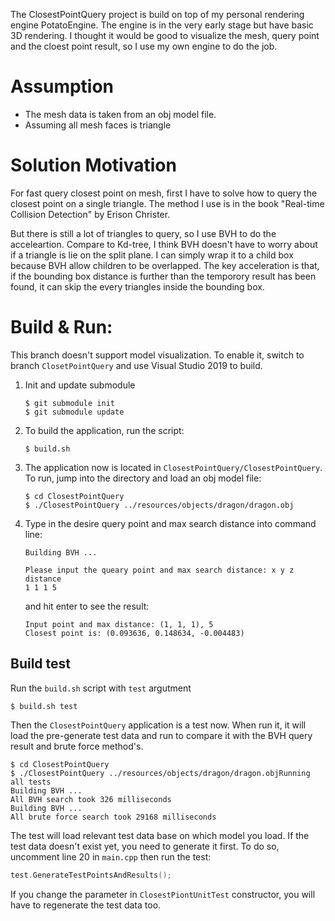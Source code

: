 The ClosestPointQuery project is build on top of my personal rendering engine PotatoEngine. The engine is in the very early stage but have basic 3D rendering. I thought it would be good to visualize the mesh, query point and the cloest point result, so I use my own engine to do the job.

# Assumption
* The mesh data is taken from an obj model file.
* Assuming all mesh faces is triangle

# Solution Motivation
For fast query closest point on mesh, first I have to solve how to query the closest point on a single triangle. The method I use is in the book "Real-time Collision Detection" by Erison Christer.

But there is still a lot of triangles to query, so I use BVH to do the acceleartion. Compare to Kd-tree, I think BVH doesn't have to worry about if a triangle is lie on the split plane. I can simply wrap it to a child box because BVH allow children to be overlapped. The key acceleration is that, if the bounding box distance is further than the temporory result has been found, it can skip the every triangles inside the bounding box.

# Build & Run:
This branch doesn't support model visualization. To enable it, switch to branch `ClosetPointQuery` and use Visual Studio 2019 to build.
1. Init and update submodule
   ```
   $ git submodule init
   $ git submodule update
   ```
2. To build the application, run the script:
   ```
   $ build.sh
   ```
3. The application now is located in `ClosestPointQuery/ClosestPointQuery`. To run, jump into the directory and load an obj model file:
   ```
   $ cd ClosestPointQuery
   $ ./ClosestPointQuery ../resources/objects/dragon/dragon.obj
   ```
4. Type in the desire query point and max search distance into command line:
   ```
   Building BVH ...

   Please input the queary point and max search distance: x y z distance
   1 1 1 5
   ```
   and hit enter to see the result:
   ```
   Input point and max distance: (1, 1, 1), 5
   Closest point is: (0.093636, 0.148634, -0.004483)
   ```

## Build test
Run the `build.sh` script with `test` argutment
```
$ build.sh test
```
Then the `ClosestPointQuery` application is a test now. When run it, it will load the pre-generate test data and run to compare it with the BVH query result and brute force method's.
```
$ cd ClosestPointQuery
$ ./ClosestPointQuery ../resources/objects/dragon/dragon.objRunning all tests
Building BVH ...
All BVH search took 326 milliseconds
Building BVH ...
All brute force search took 29168 milliseconds
```
 The test will load relevant test data base on which model you load. If the test data doesn't exist yet, you need to generate it first. To do so, uncomment line 20 in `main.cpp` then run the test:
```cpp
test.GenerateTestPointsAndResults();
```
If you change the parameter in `ClosestPiontUnitTest` constructor, you will have to regenerate the test data too.
